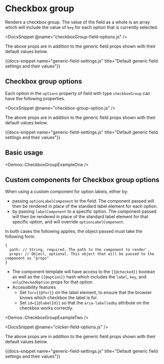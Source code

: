 # Checkbox group

Renders a checkbox group. The value of the field as a whole is an array which will include the value of `key` for each option that is currently selected.

<DocsSnippet @name="checkboxGroup-field-options.js" />

The above props are in addition to the generic field props shown with their default values below.

{{docs-snippet name="generic-field-settings.js" title="Default generic field settings and their values"}}

## Checkbox group options

Each option in the `options` property of field with type `checkboxGroup` can have the following properties.

<DocsSnippet @name="checkbox-group-option.js" />

The above props are in addition to the generic field props shown with their default values below.

{{docs-snippet name="generic-field-settings.js" title="Default generic field settings and their values"}}

## Basic usage

<Demos::CheckboxGroupExampleOne />

## Custom components for Checkbox group options

When using a custom component for option labels, either by:

- passing `optionLabelComponent` to the field. The component passed will then be rendered in place of the standard label element for each option.
- by passing `labelComponent` to a specific option. The component passed will then be rendered in place of the standard label element for that specific option, and will override `optionLabelComponent`.

In both cases the following applies, the object passed must take the following form.

```
{
  path: // String, required. The path to the component to render',
  props: // Object, optional. This object that will be passed to the component as "props"
}
```

- The component template will have access to the `{{@checked}}` boolean as well as the `{{@option}}` hash which includes the `label`, `key`, and `onlyCheckedOption` props for that option.
- Accessibility features
  - Set `for={{@for}}` on the label element, to ensure that the browser knows which checkbox the label is for.
  - Set `id={{@labelId}}` so that the `aria-labelledby` attribute on the checkbox works correctly.

<Demos::CheckboxGroupExampleTwo />

<DocsSnippet @name="clicker-field-options.js" />

The above props are in addition to the generic field props shown with their default values below.

{{docs-snippet name="generic-field-settings.js" title="Default generic field settings and their values"}}
